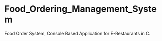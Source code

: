 # Food_Ordering_Management_System
Food Order System, Console Based Application for E-Restaurants in C.
